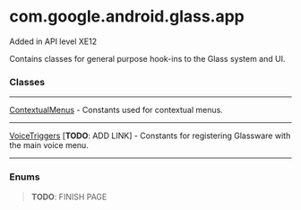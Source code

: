# com.google.android.glass.app

Added in API level XE12

Contains classes for general purpose hook-ins to the Glass system and UI.

### Classes
---

[ContextualMenus](./ContextualMenus.md) - Constants used for contextual menus.

---

[VoiceTriggers]() [**TODO**: ADD LINK] - Constants for registering Glassware with the main voice menu.

---

### Enums

> **TODO**: FINISH PAGE